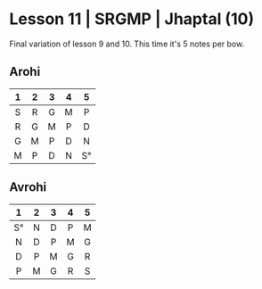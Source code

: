 
# Lesson 11 | SRGMP | Jhaptal (10)

Final variation of lesson 9 and 10.  This time it's 5 notes per bow.


## Arohi

1 | 2 | 3 | 4 | 5
:-: | :-: | :-: | :-: | :-:
S | R | G | M | P
R | G | M | P | D
G | M | P | D | N
M | P | D | N | S°


## Avrohi

1 | 2 | 3 | 4 | 5
:-: | :-: | :-: | :-: | :-:
S° | N | D | P | M
N | D | P | M | G
D | P | M | G | R
P | M | G | R | S
